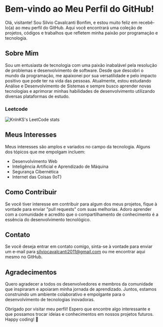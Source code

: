 # Bem-vindo ao Meu Perfil do GitHub!
Olá, visitante! Sou Silvio Cavalcanti Bonfim, e estou muito feliz em recebê-lo(a) ao meu perfil do GitHub. Aqui você encontrará uma coleção de projetos, códigos e trabalhos que refletem minha paixão por programação e tecnologia.

## Sobre Mim
Sou um entusiasta de tecnologia com uma paixão inabalável pela resolução de problemas e desenvolvimento de software. Desde que descobri o mundo da programação, me apaixonei por sua versatilidade e pelo impacto positivo que pode ter na vida das pessoas. Atualmente, estou estudando Análise e Desenvolvimento de Sistemas e sempre busco aprender novas tecnologias e aprimorar minhas habilidades de desenvolvimento utilizando diversas plataformas de estudo.

### Leetcode
![KnlnKS's LeetCode stats](https://leetcode-stats-six.vercel.app/?username=silviocavalcanti2011&theme=dark)

## Meus Interesses
Meus interesses são amplos e variados no campo da tecnologia. Alguns dos tópicos que me empolgam incluem:

- Desenvolvimento Web
- Inteligência Artificial e Aprendizado de Máquina
- Segurança Cibernética
- Internet das Coisas (IoT)

## Como Contribuir
Se você tiver interesse em contribuir para algum dos meus projetos, fique à vontade para enviar "pull requests" com suas melhorias. Adoro aprender com a comunidade e acredito que o compartilhamento de conhecimento é a essência do desenvolvimento tecnológico.

## Contato
Se você deseja entrar em contato comigo, sinta-se à vontade para enviar um e-mail para [silviocavalcanti2011@gmail.com](mailto://silviocavalcanti2011@gmail.com) ou me encontrar aqui mesmo no GitHub.

## Agradecimentos
Quero agradecer a todos os desenvolvedores e membros da comunidade que inspiraram e apoiaram minha jornada de aprendizado. Juntos, estamos construindo um ambiente colaborativo e empolgante para o desenvolvimento de tecnologias inovadoras.

Obrigado por visitar meu perfil! Espero que encontre algo interessante e que possamos trocar ideias e conhecimentos em nossos projetos futuros. Happy coding! 🚀

